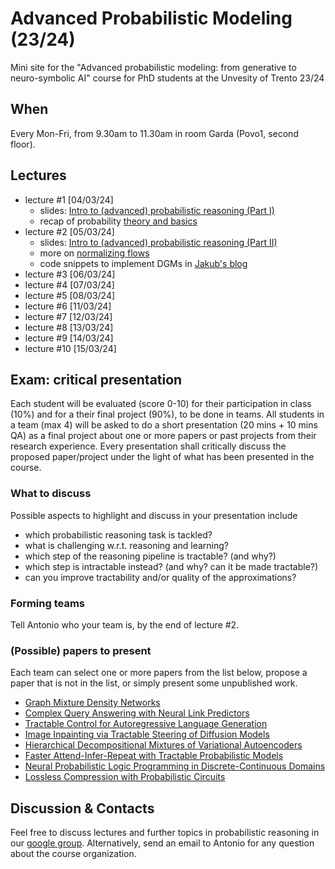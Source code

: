 # Advanced Probabilistic Modeling (23/24)
Mini site for the "Advanced probabilistic modeling: from generative to neuro-symbolic AI" course for PhD students at the Unvesity of Trento 23/24


## When

Every Mon-Fri, from 9.30am to 11.30am in room Garda (Povo1, second floor).

## Lectures

- lecture #1 [04/03/24]
   - slides: [Intro to (advanced) probabilistic reasoning (Part I)](https://github.com/arranger1044/adv-prob-mod-24/blob/main/slides/intro.pdf)
   - recap of probability [theory and basics](https://www.youtube.com/watch?v=TTo2kjrAuTo)
- lecture #2 [05/03/24]
   - slides: [Intro to (advanced) probabilistic reasoning (Part II)](https://github.com/arranger1044/adv-prob-mod-24/blob/main/slides/intro.pdf)
   - more on [normalizing flows]([https://www.youtube.com/watch?v=TTo2kjrAuTo](https://arxiv.org/abs/1912.02762))
   - code snippets to implement DGMs in [Jakub's blog](https://jmtomczak.github.io/)
- lecture #3 [06/03/24]
- lecture #4 [07/03/24]
- lecture #5 [08/03/24]
- lecture #6 [11/03/24]
- lecture #7 [12/03/24]
- lecture #8 [13/03/24]
- lecture #9 [14/03/24]
- lecture #10 [15/03/24]

## Exam: critical presentation
Each student will be evaluated (score 0-10) for their participation in class (10%) and for a their final project (90%), to be done in teams. 
All students in a team (max 4) will be asked to do a short presentation (20 mins + 10 mins QA) as a final project about one or more papers or past projects from their research experience. 
Every presentation shall critically discuss the proposed paper/project under the light of what has been presented in the course.

### What to discuss
Possible aspects to highlight and discuss in your presentation include

- which probabilistic reasoning task is tackled?
- what is challenging w.r.t. reasoning and learning?
- which step of the reasoning pipeline is tractable? (and why?)
- which step is intractable instead? (and why? can it be made tractable?)
- can you improve tractability and/or quality of the approximations?


### Forming teams
Tell Antonio who your team is, by the end of lecture #2.

### (Possible) papers to present
Each team can select one or more papers from the list below, propose a paper that is not in the list, or simply present some unpublished work.

- [Graph Mixture Density Networks](https://arxiv.org/abs/2012.03085)
- [Complex Query Answering with Neural Link Predictors](https://openreview.net/pdf?id=Mos9F9kDwkz)
- [Tractable Control for Autoregressive Language Generation](https://arxiv.org/abs/2304.07438)
- [Image Inpainting via Tractable Steering of Diffusion Models](https://arxiv.org/abs/2401.03349)
- [Hierarchical Decompositional Mixtures of Variational Autoencoders](https://proceedings.mlr.press/v97/tan19b.html)
- [Faster Attend-Infer-Repeat with Tractable Probabilistic Models](https://proceedings.mlr.press/v97/stelzner19a.html)
- [Neural Probabilistic Logic Programming in Discrete-Continuous Domains](https://arxiv.org/abs/2303.04660)
- [Lossless Compression with Probabilistic Circuits](https://openreview.net/forum?id=X_hByk2-5je)

## Discussion & Contacts
Feel free to discuss lectures and further topics in probabilistic reasoning in our [google group](mailto:advanced-probabilistic-modeling-2024-rnoos72391n9-unverified@unitn.it). Alternatively, send an email to Antonio for any question about the course organization. 

